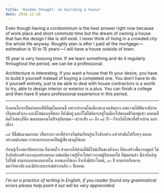 ```yaml
---
title: 'Random thought: on building a house'
date: 2018-12-20
---
```

Even though having a condominium is the best answer right now because of work place and short commute time but the dream of owning a house that has the design I like is still exist. I never think of living in a crowded city the whole life anyway. Roughly plan is after I paid all the mortgage — estimation is 10 to 15 years — I will have a house outside of town.

15 year is very loooong time. If we learn something and do it regularly throughout the period, we can be a professional.

Architecture is interesting, if you want a house that fit your desire, you have to build it yourself instead of buying a completed one. You don’t have to do it yourself entirely, just to be able to deal with house contractors is a worth to try, able to design interior or exterior is a plus. You can finish a college and then have 6 years professional experience in this period.

***

ถึงคอนโดจะเป็นคำตอบที่ดีที่สุดในตอนนี้ เพราะทำงานในเมืองสะดวกเดินทาง แต่ความไฝ่ฝันจะมีบ้านเป็นของตัวเอง และดีไซน์แบบที่ชอบ ก็ยังมีอยู่ และก็ไม่ได้คิดจะอยู่ในเมืองไปตลอดชีวิตอยู่แล้ว แพลนที่คิดไว้เล่นๆก็คือ พอผ่อนคอนโดปัจจุบันหมด --น่าจะสัก ๑๐ ถึง ๑๕ ปี -- ก็จะเริ่มไปหาที่สร้างบ้าน นอกเมือง

๑๕ ปีนี้มันนานมากนะ เป็นระยะเวลาที่ถ้าเราเริ่มต้นเรียนรู้อะไรสักอย่าง แล้วทำมันไปเรื่อยๆ ตลอด อย่างสม่ำเสมอ เราสามารถกลายเป็นผู้เชี่ยวชาญได้เลย  

เรียนรู้เรื่องสถาปัตยกรรม ก็น่าสนใจ ถ้าอยากได้บ้านที่มีดีไซน์เป็นของตัวเอง ก็ต้องสร้างขึ้นจากศูนย์ ไม่ถึงกับต้องสร้างเองทุกอย่างหรอก แต่แค่มีความรู้ที่จะไปตรวจงานผู้รับเหมาได้ ก็คุ้มค่าแล้ว นี่ถ้าบังเอิญไปได้ดี สามารถออกแบบภายใน ภายนอกได้เอง ก็จะยิ่งมีประโยชน์, ๑๐ ปี สามารถเรียนจบมหาวิทยาลัย และมีประสบการณ์ทำงานอีก ๖ ปีเลยนะ

***

_I’m on a practice of writing in English, if you reader found any grammatical errors please help point it out will be very appreciated._
